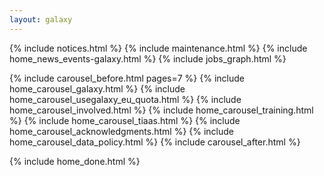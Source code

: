 ```yaml
---
layout: galaxy
---
```


{% include notices.html %}
{% include maintenance.html %}
{% include home_news_events-galaxy.html %}
{% include jobs_graph.html %}

{% include carousel_before.html pages=7 %}
  {% include home_carousel_galaxy.html %}
  {% include home_carousel_usegalaxy_eu_quota.html %}
  {% include home_carousel_involved.html %}
  {% include home_carousel_training.html %}
  {% include home_carousel_tiaas.html %}
  {% include home_carousel_acknowledgments.html %}
  {% include home_carousel_data_policy.html %}
{% include carousel_after.html %}

{% include home_done.html %}

<script>
  ((window.gitter = {}).chat = {}).options = {
    room: 'usegalaxy-eu/Lobby'
  };
</script>
<script src="https://sidecar.gitter.im/dist/sidecar.v1.js" async defer></script>
